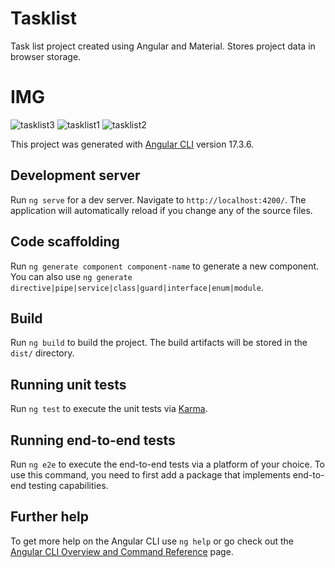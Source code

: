 # Tasklist
 Task list project created using Angular and Material. Stores project data in browser storage.
# IMG

![tasklist3](https://github.com/user-attachments/assets/dd30c93f-d7f5-444e-8588-7485bacc7590)
![tasklist1](https://github.com/user-attachments/assets/c81ae8e2-2dfe-4383-b42b-8a744da4cd93)
![tasklist2](https://github.com/user-attachments/assets/9f597b17-e109-4f34-bfae-8709b13a2dd7)

This project was generated with [Angular CLI](https://github.com/angular/angular-cli) version 17.3.6.

## Development server

Run `ng serve` for a dev server. Navigate to `http://localhost:4200/`. The application will automatically reload if you change any of the source files.

## Code scaffolding

Run `ng generate component component-name` to generate a new component. You can also use `ng generate directive|pipe|service|class|guard|interface|enum|module`.

## Build

Run `ng build` to build the project. The build artifacts will be stored in the `dist/` directory.

## Running unit tests

Run `ng test` to execute the unit tests via [Karma](https://karma-runner.github.io).

## Running end-to-end tests

Run `ng e2e` to execute the end-to-end tests via a platform of your choice. To use this command, you need to first add a package that implements end-to-end testing capabilities.

## Further help

To get more help on the Angular CLI use `ng help` or go check out the [Angular CLI Overview and Command Reference](https://angular.io/cli) page.
